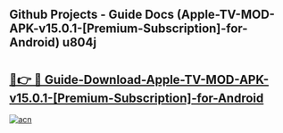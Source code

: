 ## Github Projects - Guide Docs (Apple-TV-MOD-APK-v15.0.1-[Premium-Subscription]-for-Android) u804j

# <h2><a href="https://apkcomod.com?title=Apple-TV-MOD-APK-v15.0.1-[Premium-Subscription]-for-Android">🔗👉 🔴 Guide-Download-Apple-TV-MOD-APK-v15.0.1-[Premium-Subscription]-for-Android </a></h2>

[![acn](https://github.com/user-attachments/assets/0f9c940e-d8b0-45ae-aac7-cd30a18b3e1c)](https://apkcomod.com?title=Apple-TV-MOD-APK-v15.0.1-[Premium-Subscription]-for-Android)
